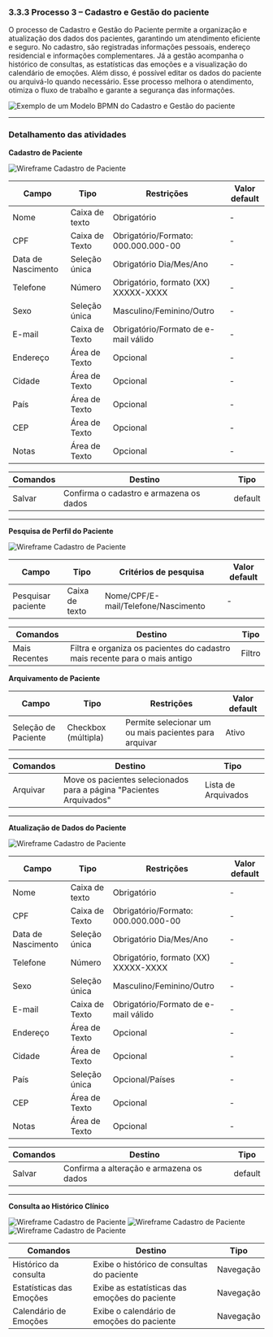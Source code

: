 ### 3.3.3 Processo 3 – Cadastro e Gestão do paciente

O processo de Cadastro e Gestão do Paciente permite a organização e atualização dos dados dos pacientes, garantindo um atendimento eficiente e seguro. No cadastro, são registradas informações pessoais, endereço residencial e informações complementares. Já a gestão acompanha o histórico de consultas, as estatísticas das emoções e a visualização do calendário de emoções. Além disso, é possível editar os dados do paciente ou arquivá-lo quando necessário. Esse processo melhora o atendimento, otimiza o fluxo de trabalho e garante a segurança das informações.

![Exemplo de um Modelo BPMN do Cadastro e Gestão do paciente](images/Modelagem-CadastroeGestãodosPacientes.png)


---  
### Detalhamento das atividades

**Cadastro de Paciente**

![Wireframe Cadastro de Paciente](images/Wireframe-Cadastro-de-Paciente-3.jpg)

| **Campo**       | **Tipo**         | **Restrições** | **Valor default** |
| ---             | ---              | ----           | ---               |
| Nome            | Caixa de texto   | Obrigatório    | -                 |
| CPF             | Caixa de Texto   | Obrigatório/Formato: 000.000.000-00 | -          |
| Data de Nascimento  | Seleção única                 | Obrigatório Dia/Mes/Ano  | -                  |
| Telefone        | Número   | Obrigatório, formato (XX) XXXXX-XXXX | -               |
| Sexo            | Seleção única   | Masculino/Feminino/Outro | -               |
| E-mail          | Caixa de Texto   | Obrigatório/Formato de e-mail válido | -          |
| Endereço        | Área de Texto   | Opcional | -               |
| Cidade          | Área de Texto   | Opcional | -               |
| País            | Área de Texto   | Opcional | -               |
| CEP             | Área de Texto   | Opcional | -               |
| Notas           | Área de Texto   | Opcional | -          |

| **Comandos**         |  **Destino**                   | **Tipo** |
| ---                  | ---                            | ---               |
| Salvar               | Confirma o cadastro e armazena os dados              | default           |

---  
**Pesquisa de Perfil do Paciente**

![Wireframe Cadastro de Paciente](images/Wireframe-Listagem-de-Pacientes.jpg)

| **Campo**       | **Tipo**         | **Critérios de pesquisa** | **Valor default** |
| ---             | ---              | ----           | ---               |
| Pesquisar paciente   | Caixa de texto   | Nome/CPF/E-mail/Telefone/Nascimento    | -                 |

| **Comandos**         |  **Destino**                   | **Tipo** |
| ---                  | ---                            | ---               |
| Mais Recentes        | Filtra e organiza os pacientes do cadastro mais recente para o mais antigo             | Filtro |


**Arquivamento de Paciente**

| **Campo**       | **Tipo**         | **Restrições** | **Valor default** |
| ---             | ---              | ----           | ---               |
| Seleção de Paciente   | Checkbox (múltipla)   | Permite selecionar um ou mais pacientes para arquivar   | Ativo                |

| **Comandos**         |  **Destino**                   | **Tipo** |
| ---                  | ---                            | ---               |
| Arquivar             | Move os pacientes selecionados para a página "Pacientes Arquivados"              | Lista de Arquivados          |


---  
**Atualização de Dados do Paciente**

![Wireframe Cadastro de Paciente](images/Wireframe-Editar-Paciente.jpg)

| **Campo**       | **Tipo**         | **Restrições** | **Valor default** |
| ---             | ---              | ----           | ---               |
| Nome            | Caixa de texto   | Obrigatório    | -                 |
| CPF             | Caixa de Texto   | Obrigatório/Formato: 000.000.000-00 | -          |
| Data de Nascimento  | Seleção única                 | Obrigatório Dia/Mes/Ano  | -                  |
| Telefone        | Número   | Obrigatório, formato (XX) XXXXX-XXXX | -               |
| Sexo            | Seleção única   | Masculino/Feminino/Outro | -               |
| E-mail          | Caixa de Texto   | Obrigatório/Formato de e-mail válido | -          |
| Endereço        | Área de Texto   | Opcional | -               |
| Cidade          | Área de Texto   | Opcional | -               |
| País            | Seleção única   | Opcional/Países | -               |
| CEP             | Área de Texto   | Opcional | -               |
| Notas           | Área de Texto   | Opcional | -          |

| **Comandos**         |  **Destino**                   | **Tipo** |
| ---                  | ---                            | ---               |
| Salvar               | Confirma a alteração e armazena os dados              | default           |

---  
**Consulta ao Histórico Clínico**

![Wireframe Cadastro de Paciente](images/Wireframe-Historico-Consultas.jpg)
![Wireframe Cadastro de Paciente](images/Wireframe-Estatisiticas-das-Emocoes-Psicologo.jpg)
![Wireframe Cadastro de Paciente](images/Wireframe-Calendario-de-Emocoes-Psicologo.jpg)

| **Comandos**         |  **Destino**                   | **Tipo** |
| ---                  | ---                            | ---               |
| Histórico da consulta     | Exibe o histórico de consultas do paciente    | Navegação             |
| Estatísticas das Emoções  | Exibe as estatísticas das emoções do paciente | Navegação             |
| Calendário de Emoções     | Exibe o calendário de emoções do paciente     | Navegação             |



